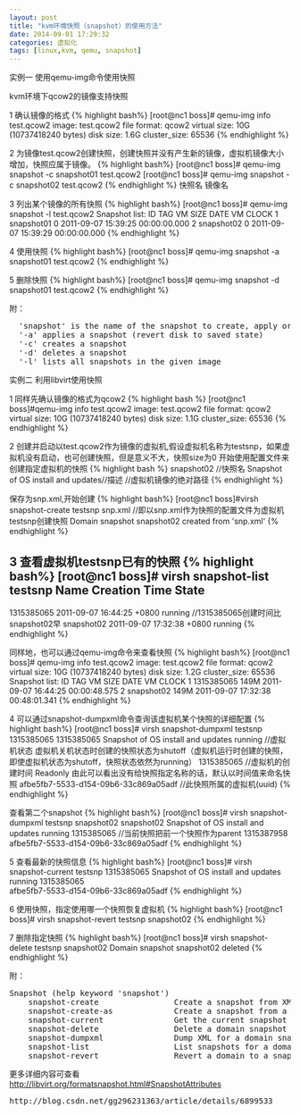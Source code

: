```yaml
---
layout: post
title: "kvm环境快照（snapshot）的使用方法"
date: 2014-09-01 17:29:32
categories: 虚拟化
tags: [linux,kvm, qemu, snapshot]
---
```


实例一  使用qemu-img命令使用快照

kvm环境下qcow2的镜像支持快照

1 确认镜像的格式
{% highlight bash%}
  [root@nc1 boss]# qemu-img info test.qcow2 
  image: test.qcow2
  file format: qcow2
  virtual size: 10G (10737418240 bytes)
  disk size: 1.6G
  cluster_size: 65536
{% endhighlight %}

2 为镜像test.qcow2创建快照，创建快照并没有产生新的镜像，虚拟机镜像大小增加，快照应属于镜像。
{% highlight bash%}
  [root@nc1 boss]# qemu-img snapshot -c snapshot01 test.qcow2 
  [root@nc1 boss]# qemu-img snapshot -c snapshot02 test.qcow2
{% endhighlight %}
                                        快照名      镜像名

3 列出某个镜像的所有快照
{% highlight bash%}
  [root@nc1 boss]# qemu-img snapshot -l test.qcow2 
  Snapshot list:
  ID        TAG                 VM SIZE                DATE       VM CLOCK
  1         snapshot01                0 2011-09-07 15:39:25   00:00:00.000
  2         snapshot02                0 2011-09-07 15:39:29   00:00:00.000
{% endhighlight %}

4 使用快照
{% highlight bash%}
  [root@nc1 boss]# qemu-img snapshot -a snapshot01 test.qcow2 
{% endhighlight %}

5 删除快照
{% highlight bash%}
  [root@nc1 boss]# qemu-img snapshot -d snapshot01 test.qcow2
{% endhighlight %}

附：
<pre>
  'snapshot' is the name of the snapshot to create, apply or delete
  '-a' applies a snapshot (revert disk to saved state)
  '-c' creates a snapshot
  '-d' deletes a snapshot
  '-l' lists all snapshots in the given image
</pre>

实例二 利用libvirt使用快照

1 同样先确认镜像的格式为qcow2
{% highlight bash %}
  [root@nc1 boss]#qemu-img info test.qcow2
  image: test.qcow2
  file format: qcow2
  virtual size: 10G (10737418240 bytes)
  disk size: 1.1G
  cluster_size: 65536
{% endhighlight %}
 
2 创建并启动以test.qcow2作为镜像的虚拟机,假设虚拟机名称为testsnp，如果虚拟机没有启动，也可创建快照，但是意义不大，快照size为0
  开始使用配置文件来创建指定虚拟机的快照
{% highlight bash %}
  <domainsnapshot>
    <name>snapshot02</name> //快照名
    <description>Snapshot of OS install and updates</description>//描述
    <disks>
      <disk name='/home/guodd/boss/test.qcow2'>           //虚拟机镜像的绝对路径
      </disk>
      <disk name='vdb' snapshot='no'/>
    </disks>
  </domainsnapshot>
{% endhighlight %}

  保存为snp.xml,开始创建
{% highlight bash%}
  [root@nc1 boss]#virsh snapshot-create testsnp snp.xml  //即以snp.xml作为快照的配置文件为虚拟机testsnp创建快照
   Domain snapshot snapshot02 created from 'snp.xml'
{% endhighlight %}
  
3 查看虚拟机testsnp已有的快照
{% highlight bash%}
  [root@nc1 boss]# virsh snapshot-list testsnp
  Name                 Creation Time             State
  ---------------------------------------------------
  1315385065           2011-09-07 16:44:25 +0800 running        //1315385065创建时间比snapshot02早
  snapshot02           2011-09-07 17:32:38 +0800 running
{% endhighlight %}

  同样地，也可以通过qemu-img命令来查看快照
{% highlight bash%}
  [root@nc1 boss]# qemu-img info test.qcow2
   image: test.qcow2
   file format: qcow2
   virtual size: 10G (10737418240 bytes)
   disk size: 1.2G
   cluster_size: 65536
   Snapshot list:
   ID        TAG                 VM SIZE                DATE       VM CLOCK
   1         1315385065             149M 2011-09-07 16:44:25   00:00:48.575
   2         snapshot02             149M 2011-09-07 17:32:38   00:48:01.341
{% endhighlight %}

4 可以通过snapshot-dumpxml命令查询该虚拟机某个快照的详细配置
{% highlight bash%}
[root@nc1 boss]# virsh snapshot-dumpxml testsnp 1315385065
 <domainsnapshot>
  <name>1315385065</name>
  <description>Snapshot of OS install and updates</description>
  <state>running</state>     //虚拟机状态  虚拟机关机状态时创建的快照状态为shutoff（虚拟机运行时创建的快照，即使虚拟机状态为shutoff，快照状态依然为running）
  <creationTime>1315385065</creationTime>   //虚拟机的创建时间 Readonly 由此可以看出没有给快照指定名称的话，默认以时间值来命名快照
  <domain>
    <uuid>afbe5fb7-5533-d154-09b6-33c869a05adf</uuid> //此快照所属的虚拟机(uuid)
  </domain>
</domainsnapshot>
{% endhighlight %}

 查看第二个snapshot
{% highlight bash%}
 [root@nc1 boss]# virsh snapshot-dumpxml testsnp snapshot02
 <domainsnapshot>
   <name>snapshot02</name>
   <description>Snapshot of OS install and updates</description>
   <state>running</state>
   <parent>
     <name>1315385065</name>        //当前快照把前一个快照作为parent
   </parent>
   <creationTime>1315387958</creationTime>
   <domain>
     <uuid>afbe5fb7-5533-d154-09b6-33c869a05adf</uuid>
   </domain>
 </domainsnapshot>
{% endhighlight %}

5 查看最新的快照信息
{% highlight bash%}
  [root@nc1 boss]# virsh snapshot-current testsnp
  <domainsnapshot>
    <name>1315385065</name>
    <description>Snapshot of OS install and updates</description>
    <state>running</state>
    <creationTime>1315385065</creationTime>  
    <domain>
      <uuid>afbe5fb7-5533-d154-09b6-33c869a05adf</uuid>
    </domain>
   </domainsnapshot>
{% endhighlight %}

6 使用快照，指定使用哪一个快照恢复虚拟机
{% highlight bash%}
 [root@nc1 boss]# virsh snapshot-revert testsnp snapshot02
{% endhighlight %}

7 删除指定快照
{% highlight bash%}
  [root@nc1 boss]# virsh snapshot-delete testsnp snapshot02
  Domain snapshot snapshot02 deleted
{% endhighlight %}

附：
<pre>
Snapshot (help keyword 'snapshot')
    snapshot-create                Create a snapshot from XML
    snapshot-create-as             Create a snapshot from a set of args
    snapshot-current               Get the current snapshot
    snapshot-delete                Delete a domain snapshot
    snapshot-dumpxml               Dump XML for a domain snapshot
    snapshot-list                  List snapshots for a domain
    snapshot-revert                Revert a domain to a snapshot
</pre>
 
更多详细内容可查看 http://libvirt.org/formatsnapshot.html#SnapshotAttributes

<pre>
http://blog.csdn.net/gg296231363/article/details/6899533
</pre>
